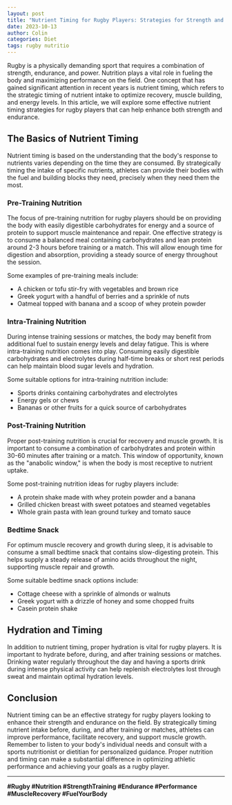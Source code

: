```yaml
---
layout: post
title: "Nutrient Timing for Rugby Players: Strategies for Strength and Endurance"
date: 2023-10-13
author: Colin
categories: Diet
tags: rugby nutritio
---
```


Rugby is a physically demanding sport that requires a combination of strength, endurance, and power. Nutrition plays a vital role in fueling the body and maximizing performance on the field. One concept that has gained significant attention in recent years is nutrient timing, which refers to the strategic timing of nutrient intake to optimize recovery, muscle building, and energy levels. In this article, we will explore some effective nutrient timing strategies for rugby players that can help enhance both strength and endurance.

## The Basics of Nutrient Timing

Nutrient timing is based on the understanding that the body's response to nutrients varies depending on the time they are consumed. By strategically timing the intake of specific nutrients, athletes can provide their bodies with the fuel and building blocks they need, precisely when they need them the most.

### Pre-Training Nutrition

The focus of pre-training nutrition for rugby players should be on providing the body with easily digestible carbohydrates for energy and a source of protein to support muscle maintenance and repair. One effective strategy is to consume a balanced meal containing carbohydrates and lean protein around 2-3 hours before training or a match. This will allow enough time for digestion and absorption, providing a steady source of energy throughout the session.

Some examples of pre-training meals include:

- A chicken or tofu stir-fry with vegetables and brown rice
- Greek yogurt with a handful of berries and a sprinkle of nuts
- Oatmeal topped with banana and a scoop of whey protein powder

### Intra-Training Nutrition

During intense training sessions or matches, the body may benefit from additional fuel to sustain energy levels and delay fatigue. This is where intra-training nutrition comes into play. Consuming easily digestible carbohydrates and electrolytes during half-time breaks or short rest periods can help maintain blood sugar levels and hydration.

Some suitable options for intra-training nutrition include:

- Sports drinks containing carbohydrates and electrolytes
- Energy gels or chews
- Bananas or other fruits for a quick source of carbohydrates

### Post-Training Nutrition

Proper post-training nutrition is crucial for recovery and muscle growth. It is important to consume a combination of carbohydrates and protein within 30-60 minutes after training or a match. This window of opportunity, known as the "anabolic window," is when the body is most receptive to nutrient uptake.

Some post-training nutrition ideas for rugby players include:

- A protein shake made with whey protein powder and a banana
- Grilled chicken breast with sweet potatoes and steamed vegetables
- Whole grain pasta with lean ground turkey and tomato sauce

### Bedtime Snack

For optimum muscle recovery and growth during sleep, it is advisable to consume a small bedtime snack that contains slow-digesting protein. This helps supply a steady release of amino acids throughout the night, supporting muscle repair and growth.

Some suitable bedtime snack options include:

- Cottage cheese with a sprinkle of almonds or walnuts
- Greek yogurt with a drizzle of honey and some chopped fruits
- Casein protein shake

## Hydration and Timing

In addition to nutrient timing, proper hydration is vital for rugby players. It is important to hydrate before, during, and after training sessions or matches. Drinking water regularly throughout the day and having a sports drink during intense physical activity can help replenish electrolytes lost through sweat and maintain optimal hydration levels.

## Conclusion

Nutrient timing can be an effective strategy for rugby players looking to enhance their strength and endurance on the field. By strategically timing nutrient intake before, during, and after training or matches, athletes can improve performance, facilitate recovery, and support muscle growth. Remember to listen to your body's individual needs and consult with a sports nutritionist or dietitian for personalized guidance. Proper nutrition and timing can make a substantial difference in optimizing athletic performance and achieving your goals as a rugby player.

---

**#Rugby #Nutrition #StrengthTraining #Endurance #Performance #MuscleRecovery #FuelYourBody**